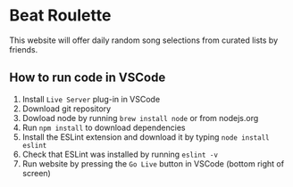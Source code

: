 # Beat Roulette

This website will offer daily random song selections from curated lists by friends.

## How to run code in VSCode

1. Install `Live Server` plug-in in VSCode
2. Download git repository
3. Dowload node by running `brew install node` or from nodejs.org
4. Run `npm install` to download dependencies
5. Install the ESLint extension and download it by typing `node install eslint`
6. Check that ESLint was installed by running `eslint -v`
7. Run website by pressing the `Go Live` button in VSCode (bottom right of screen)
